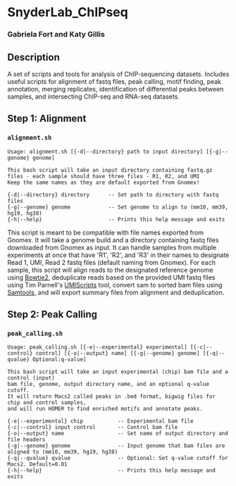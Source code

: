 # SnyderLab_ChIPseq
### Gabriela Fort and Katy Gillis

## Description
A set of scripts and tools for analysis of ChIP-sequencing datasets. Includes useful scripts for alignment
of fastq files, peak calling, motif finding, peak annotation, merging replicates, identification of differential 
peaks between samples, and intersecting ChIP-seq and RNA-seq datasets.

## Step 1: Alignment 
### ```alignment.sh```
```
Usage: alignment.sh [{-d|--directory} path to input directory] [{-g|--genome} genome]

This bash script will take an input directory containing fastq.gz files - each sample should have three files - R1, R2, and UMI
Keep the same names as they are default exported from Gnomex!

{-d|--directory} directory      -- Set path to directory with fastq files
{-g|--genome} genome            -- Set genome to align to (mm10, mm39, hg19, hg38)
{-h|--help}                     -- Prints this help message and exits
```
This script is meant to be compatible with file names exported from Gnomex. It will take a genome build and a directory containing 
fastq files downloaded from Gnomex as input. It can handle samples from multiple experiments at once that have 'R1', 'R2', and 'R3'
in their names to designate Read 1, UMI, Read 2 fastq files (default naming from Gnomex). For each sample, this script will align
reads to the designated reference genome using [Bowtie2](https://bowtie-bio.sourceforge.net/bowtie2/manual.shtml), deduplicate reads 
based on the provided UMI fastq files using Tim Parnell's [UMIScripts](https://github.com/HuntsmanCancerInstitute/UMIScripts/tree/master)
tool, convert sam to sorted bam files using [Samtools](http://www.htslib.org/), and will export summary files from alignment and 
deduplication.

## Step 2: Peak Calling
### ```peak_calling.sh```
```
Usage: peak_calling.sh [{-e|--experimental} experimental] [{-c|--control} control] [{-o|--output} name] [{-g|--genome} genome] [{-q|--qvalue} Optional:q-value]

This bash script will take an input experimental (chip) bam file and a control (input)
bam file, genome, output directory name, and an optional q-value cutoff. 
It will return Macs2 called peaks in .bed format, bigwig files for chip and control samples,
and will run HOMER to find enriched motifs and annotate peaks.

{-e|--experimental} chip           -- Experimental bam file
{-c|--control} input control       -- Control bam file
{-o|--output} name                 -- Set name of output directory and file headers
{-g|--genome} genome               -- Input genome that bam files are aligned to (mm10, mm39, hg19, hg38)
{-q|--qvalue} qvalue               -- Optional: Set q-value cutoff for Macs2. Default=0.01
{-h|--help}                        -- Prints this help message and exits
```

